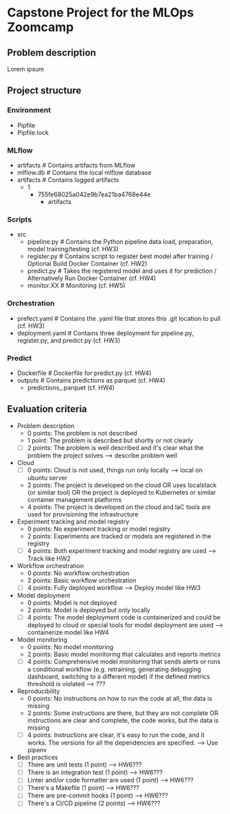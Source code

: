 # Capstone Project for the MLOps Zoomcamp
## Problem description
Lorem ipsum

## Project structure

### Environment
- Pipfile
- Pipfile.lock

### MLflow
- artifacts        # Contains artifacts from MLflow
- mlflow.db        # Contains the local mlflow database
- artifacts        # Contains logged artifacts
  - 1
    - 755fe68025a042e9b7ea21ba4768e44e
      - artifacts

### Scripts
- src
  - pipeline.py      # Contains the Python pipeline data load, preparation, model training/testing (cf. HW3)
  - register.py      # Contains script to register best model after training / Optional Build Docker Container (cf. HW2)
  - predict.py       # Takes the registered model and uses it for prediction / Alternatively Run Docker Container (cf. HW4)
  - monitor.XX       # Monitoring (cf. HW5)

### Orchestration
- prefect.yaml     # Contains the .yaml file that stores this .git location to pull (cf. HW3)
- deployment.yaml  # Contains three deployment for pipeline.py, register.py, and predict.py (cf. HW3)

### Predict
- Dockerfile       # Dockerfile for predict.py (cf. HW4)
- outputs          # Contains predictions as parquet (cf. HW4)
  - predictions_<ID>.parquet (cf. HW4)

## Evaluation criteria
* Problem description
    * 0 points: The problem is not described
    * 1 point: The problem is described but shortly or not clearly 
    * [ ] 2 points: The problem is well described and it's clear what the problem the project solves --> describe problem well
* Cloud
    * [ ] 0 points: Cloud is not used, things run only locally --> local on ubuntu server
    * 2 points: The project is developed on the cloud OR uses localstack (or similar tool) OR the project is deployed to Kubernetes or similar container management platforms
    * 4 points: The project is developed on the cloud and IaC tools are used for provisioning the infrastructure
* Experiment tracking and model registry
    * 0 points: No experiment tracking or model registry
    * 2 points: Experiments are tracked or models are registered in the registry
    * [ ] 4 points: Both experiment tracking and model registry are used --> Track like HW2
* Workflow orchestration
    * 0 points: No workflow orchestration
    * 2 points: Basic workflow orchestration
    * [ ] 4 points:  Fully deployed workflow  --> Deploy model like HW3
* Model deployment
    * 0 points: Model is not deployed
    * 2 points: Model is deployed but only locally
    * [ ] 4 points: The model deployment code is containerized and could be deployed to cloud or special tools for model deployment are used --> containerize model like HW4
* Model monitoring
    * 0 points: No model monitoring
    * 2 points: Basic model monitoring that calculates and reports metrics
    * [ ] 4 points: Comprehensive model monitoring that sends alerts or runs a conditional workflow (e.g. retraining, generating debugging dashboard, switching to a different model) if the defined metrics threshold is violated --> ???
* Reproducibility
    * 0 points: No instructions on how to run the code at all, the data is missing
    * 2 points: Some instructions are there, but they are not complete OR instructions are clear and complete, the code works, but the data is missing
    * [ ] 4 points: Instructions are clear, it's easy to run the code, and it works. The versions for all the dependencies are specified. --> Use pipenv
* Best practices
    * [ ] There are unit tests (1 point) --> HW6???
    * [ ] There is an integration test (1 point) --> HW6???
    * [ ] Linter and/or code formatter are used (1 point) --> HW6???
    * [ ] There's a Makefile (1 point) --> HW6???
    * [ ] There are pre-commit hooks (1 point) --> HW6???
    * [ ] There's a CI/CD pipeline (2 points) --> HW6???
